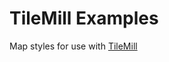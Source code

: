 # TileMill Examples

Map styles for use with [TileMill][1]

[1]: http://github.com/developmentseed/TileMill
